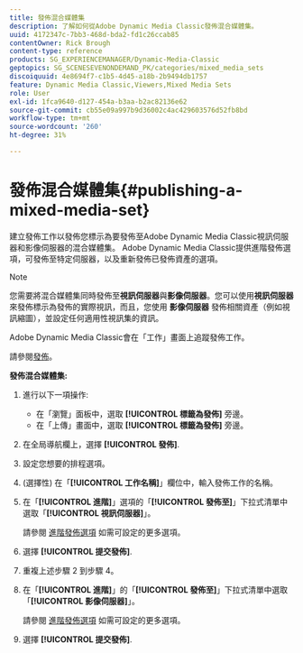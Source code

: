 ```yaml
---
title: 發佈混合媒體集
description: 了解如何從Adobe Dynamic Media Classic發佈混合媒體集。
uuid: 4172347c-7bb3-468d-bda2-fd1c26ccab85
contentOwner: Rick Brough
content-type: reference
products: SG_EXPERIENCEMANAGER/Dynamic-Media-Classic
geptopics: SG_SCENESEVENONDEMAND_PK/categories/mixed_media_sets
discoiquuid: 4e8694f7-c1b5-4d45-a18b-2b9494db1757
feature: Dynamic Media Classic,Viewers,Mixed Media Sets
role: User
exl-id: 1fca9640-d127-454a-b3aa-b2ac82136e62
source-git-commit: cb55e09a997b9d36002c4ac429603576d52fb8bd
workflow-type: tm+mt
source-wordcount: '260'
ht-degree: 31%

---
```


# 發佈混合媒體集{#publishing-a-mixed-media-set}

建立發佈工作以發佈您標示為要發佈至Adobe Dynamic Media Classic視訊伺服器和影像伺服器的混合媒體集。 Adobe Dynamic Media Classic提供進階發佈選項，可發佈至特定伺服器，以及重新發佈已發佈資產的選項。

>[!NOTE]
>
>您需要將混合媒體集同時發佈至&#x200B;**視訊伺服器**&#x200B;與&#x200B;**影像伺服器**。您可以使用&#x200B;**視訊伺服器**&#x200B;來發佈標示為發佈的實際視訊，而且，您使用 **影像伺服器** 發佈相關資產（例如視訊縮圖），並設定任何適用性視訊集的資訊。

Adobe Dynamic Media Classic會在「工作」畫面上追蹤發佈工作。

請參閱[發佈](publishing-files.md#publishing_files)。

<!-- 

Comment Type: remark
Last Modified By: unknown unknown 
Last Modified Date: 

<p>RB: Updated the following steps as per Cynthia email, 11/9/2012, added 11/12/2012</p>

 -->

**發佈混合媒體集:**

1. 進行以下一項操作:

   * 在「瀏覽」面板中，選取 **[!UICONTROL 標籤為發佈]** 旁邊。
   * 在「上傳」畫面中，選取 **[!UICONTROL 標籤為發佈]** 旁邊。

1. 在全局導航欄上，選擇 **[!UICONTROL 發佈]**.
1. 設定您想要的排程選項。
1. (選擇性) 在「**[!UICONTROL 工作名稱]**」欄位中，輸入發佈工作的名稱。
1. 在「**[!UICONTROL 進階]**」選項的「**[!UICONTROL 發佈至]**」下拉式清單中選取「**[!UICONTROL 視訊伺服器]**」。

   請參閱 [進階發佈選項](publishing-files.md#advanced_publish_options) 如需可設定的更多選項。

1. 選擇 **[!UICONTROL 提交發佈]**.
1. 重複上述步驟 2 到步驟 4。
1. 在「**[!UICONTROL 進階]**」的「**[!UICONTROL 發佈至]**」下拉式清單中選取「**[!UICONTROL 影像伺服器]**」。

   請參閱 [進階發佈選項](publishing-files.md#advanced_publish_options) 如需可設定的更多選項。

1. 選擇 **[!UICONTROL 提交發佈]**.
